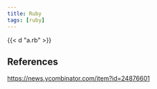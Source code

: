 ```yaml
---
title: Ruby
tags: [ruby]
---
```


{{< d "a.rb" >}}

## References

<https://news.ycombinator.com/item?id=24876601>
